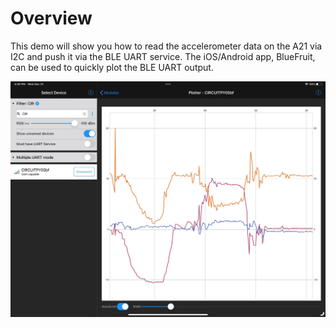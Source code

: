 # Overview
This demo will show you how to read the accelerometer data on the A21 via I2C and push it via the BLE UART service.  The iOS/Android app, BlueFruit, can be used to quickly plot the BLE UART output.

![Graphing Demo](./img/graph_example.jpg)